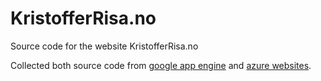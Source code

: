 # KristofferRisa.no
Source code for the website KristofferRisa.no

Collected both source code from [google app engine](https://skilful-racer-733.appspot.com/) and [azure websites](http://kristofferrisa.azurewebsites.net/).
